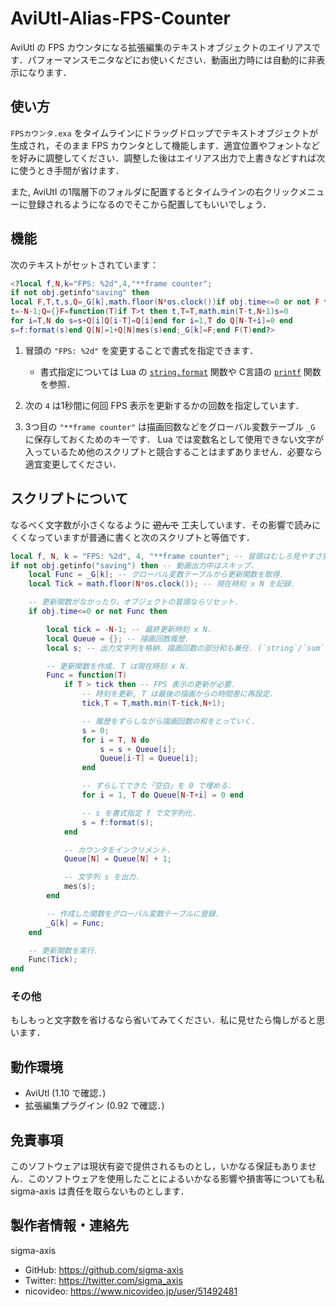 # AviUtl-Alias-FPS-Counter
AviUtl の FPS カウンタになる拡張編集のテキストオブジェクトのエイリアスです．パフォーマンスモニタなどにお使いください．動画出力時には自動的に非表示になります．

##	使い方
`FPSカウンタ.exa` をタイムラインにドラッグドロップでテキストオブジェクトが生成され，そのまま FPS カウンタとして機能します．適宜位置やフォントなどを好みに調整してください．調整した後はエイリアス出力で上書きなどすれば次に使うとき手間が省けます．

また, AviUtl の1階層下のフォルダに配置するとタイムラインの右クリックメニューに登録されるようになるのでそこから配置してもいいでしょう．

##	機能
次のテキストがセットされています：

```lua
<?local f,N,k="FPS: %2d",4,"**frame counter";
if not obj.getinfo"saving" then
local F,T,t,s,Q=_G[k],math.floor(N*os.clock())if obj.time<=0 or not F then
t=-N-1;Q={}F=function(T)if T>t then t,T=T,math.min(T-t,N+1)s=0
for i=T,N do s=s+Q[i]Q[i-T]=Q[i]end for i=1,T do Q[N-T+i]=0 end
s=f:format(s)end Q[N]=1+Q[N]mes(s)end;_G[k]=F;end F(T)end?>
```

1.	冒頭の `"FPS: %2d"` を変更することで書式を指定できます．
	-	書式指定については Lua の [`string.format`](https://www.lua.org/manual/5.1/manual.html#pdf-string.format) 関数や C言語の [`printf`](https://learn.microsoft.com/ja-jp/cpp/c-runtime-library/format-specification-syntax-printf-and-wprintf-functions?view=msvc-170) 関数を参照．

1.	次の `4` は1秒間に何回 FPS 表示を更新するかの回数を指定しています．
1.	3つ目の `"**frame counter"` は描画回数などをグローバル変数テーブル `_G` に保存しておくためのキーです．
Lua では変数名として使用できない文字が入っているため他のスクリプトと競合することはまずありません．必要なら適宜変更してください．

##	スクリプトについて
なるべく文字数が小さくなるように ~~遊んで~~ 工夫しています．その影響で読みにくくなっていますが普通に書くと次のスクリプトと等価です．

```lua
local f, N, k = "FPS: %2d", 4, "**frame counter"; -- 冒頭はむしろ見やすさ重視．
if not obj.getinfo("saving") then -- 動画出力中はスキップ．
	local Func = _G[k]; -- グローバル変数テーブルから更新関数を取得．
	local Tick = math.floor(N*os.clock()); -- 現在時刻 x N を記録．

	-- 更新関数がなかったり，オブジェクトの冒頭ならリセット．
	if obj.time<=0 or not Func then

		local tick = -N-1; -- 最終更新時刻 x N．
		local Queue = {}; -- 描画回数履歴．
		local s; -- 出力文字列を格納．描画回数の部分和も兼任. (`string`/`sum`)

		-- 更新関数を作成. T は現在時刻 x N.
		Func = function(T)
			if T > tick then -- FPS 表示の更新が必要．
				-- 時刻を更新, T は最後の描画からの時間差に再設定．
				tick,T = T,math.min(T-tick,N+1);

				-- 履歴をずらしながら描画回数の和をとっていく．
				s = 0; 
				for i = T, N do
					s = s + Queue[i];
					Queue[i-T] = Queue[i];
				end

				-- ずらしてできた「空白」を 0 で埋める．
				for i = 1, T do Queue[N-T+i] = 0 end

				-- s を書式指定 f で文字列化．
				s = f:format(s);
			end

			-- カウンタをインクリメント．
			Queue[N] = Queue[N] + 1;

			-- 文字列 s を出力．
			mes(s);
		end

		-- 作成した関数をグローバル変数テーブルに登録．
		_G[k] = Func;
	end

	-- 更新関数を実行．
	Func(Tick);
end
```

### その他
もしもっと文字数を省けるなら省いてみてください．私に見せたら悔しがると思います．

##	動作環境
-	AviUtl (1.10 で確認．)
-	拡張編集プラグイン (0.92 で確認．)

##	免責事項
このソフトウェアは現状有姿で提供されるものとし，いかなる保証もありません．このソフトウェアを使用したことによるいかなる影響や損害等についても私 sigma-axis は責任を取らないものとします．

##	製作者情報・連絡先
sigma-axis

-	GitHub: https://github.com/sigma-axis
-	Twitter: https://twitter.com/sigma_axis
-	nicovideo: https://www.nicovideo.jp/user/51492481
